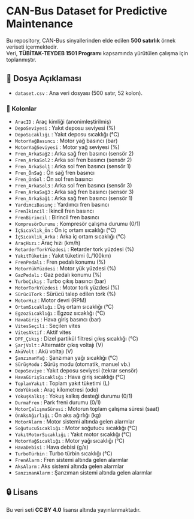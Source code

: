# CAN-Bus Dataset for Predictive Maintenance

Bu repository, CAN-Bus sinyallerinden elde edilen **500 satırlık** örnek veriseti içermektedir.  
Veri, **TÜBİTAK-TEYDEB 1501 Programı** kapsamında yürütülen çalışma için toplanmıştır.  

## 📂 Dosya Açıklaması
- `dataset.csv` : Ana veri dosyası (500 satır, 52 kolon).

### 📑 Kolonlar
- `AracID` : Araç kimliği (anonimleştirilmiş)  
- `DepoSeviyesi` : Yakıt deposu seviyesi (%)  
- `DepoSıcaklığı` : Yakıt deposu sıcaklığı (°C)  
- `MotorYağBasıncı` : Motor yağ basıncı (bar)  
- `MotorYağSeviyesi` : Motor yağ seviyesi (%)  
- `Fren_ArkaSağ2` : Arka sağ fren basıncı (sensör 2)  
- `Fren_ArkaSol2` : Arka sol fren basıncı (sensör 2)  
- `Fren_ArkaSol1` : Arka sol fren basıncı (sensör 1)  
- `Fren_ÖnSağ` : Ön sağ fren basıncı  
- `Fren_ÖnSol` : Ön sol fren basıncı  
- `Fren_ArkaSol3` : Arka sol fren basıncı (sensör 3)  
- `Fren_ArkaSağ3` : Arka sağ fren basıncı (sensör 3)  
- `Fren_ArkaSağ1` : Arka sağ fren basıncı (sensör 1)  
- `YardımcıBasınç` : Yardımcı fren basıncı  
- `Frenİkincil` : İkincil fren basıncı  
- `FrenBirincil` : Birincil fren basıncı  
- `KompresörDurumu` : Kompresör çalışma durumu (0/1)  
- `İçSıcaklık_Ön` : Ön iç ortam sıcaklığı (°C)  
- `İçSıcaklık_Arka` : Arka iç ortam sıcaklığı (°C)  
- `AraçHızı` : Araç hızı (km/h)  
- `RetarderTorkYüzdesi` : Retarder tork yüzdesi (%)  
- `YakıtTüketim` : Yakıt tüketimi (L/100km)  
- `FrenPedalı` : Fren pedalı konumu (%)  
- `MotorYükYüzdesi` : Motor yük yüzdesi (%)  
- `GazPedalı` : Gaz pedalı konumu (%)  
- `TurboÇıkış` : Turbo çıkış basıncı (bar)  
- `MotorTorkYüzdesi` : Motor tork yüzdesi (%)  
- `SürücüTork` : Sürücü talep edilen tork (%)  
- `MotorHız` : Motor devri (RPM)  
- `OrtamSıcaklığı` : Dış ortam sıcaklığı (°C)  
- `EgzozSıcaklığı` : Egzoz sıcaklığı (°C)  
- `HavaGiriş` : Hava giriş basıncı (bar)  
- `VitesSeçili` : Seçilen vites  
- `VitesAktif` : Aktif vites  
- `DPF_Çıkış` : Dizel partikül filtresi çıkış sıcaklığı (°C)  
- `ŞarjVolt` : Alternatör çıkış voltajı (V)  
- `AküVolt` : Akü voltajı (V)  
- `ŞanzımanYağ` : Şanzıman yağı sıcaklığı (°C)  
- `SürüşModu` : Sürüş modu (otomatik, manuel vb.)  
- `DepoSeviye` : Yakıt deposu seviyesi (tekrar sensör)  
- `HavaGirişSıcaklığı` : Hava giriş sıcaklığı (°C)  
- `ToplamYakıt` : Toplam yakıt tüketimi (L)  
- `OdoYüksek` : Araç kilometresi (odo)  
- `YokuşKalkış` : Yokuş kalkış desteği durumu (0/1)  
- `DurmaFren` : Park freni durumu (0/1)  
- `MotorÇalışmaSüresi` : Motorun toplam çalışma süresi (saat)  
- `ÖnAksAğırlığı` : Ön aks ağırlığı (kg)  
- `MotorAlarm` : Motor sistemi altında gelen alarmlar
- `SoğutucuSıcaklığı` : Motor soğutucu sıcaklığı (°C)  
- `YakıtMotorSıcaklığı` : Yakıt motor sıcaklığı (°C)  
- `MotorYağSıcaklığı` : Motor yağı sıcaklığı (°C)  
- `HavaDebisi` : Hava debisi (g/s)  
- `TurboTürbin` : Turbo türbin sıcaklığı (°C)  
- `FrenAlarm` : Fren sistemi altında gelen alarmlar  
- `AksAlarm` : Aks sistemi altında gelen alarmlar
- `SanzımanAlarm` : Şanzıman sistemi altında gelen alarmlar

## 🔒 Lisans
Bu veri seti **CC BY 4.0** lisansı altında yayınlanmaktadır.  
